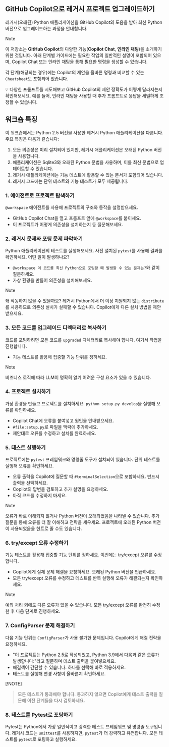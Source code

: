 ## GitHub Copilot으로 레거시 프로젝트 업그레이드하기

레거시(오래된) Python 애플리케이션을 GitHub Copilot의 도움을 받아 최신 Python 버전으로 업그레이드하는 과정을 안내합니다.

> [!NOTE]
> 이 저장소는 **GitHub Copilot**의 다양한 기능(**Copilot Chat**, **인라인 채팅**)을 소개하기 위한 것입니다. 아래 단계별 가이드에는 필요한 작업의 일반적인 설명이 포함되어 있으며, Copilot Chat 또는 인라인 채팅을 통해 필요한 명령을 생성할 수 있습니다.
>
> 각 단계(해당되는 경우)에는 Copilot의 제안을 올바른 명령과 비교할 수 있는 `Cheatsheet`도 포함되어 있습니다.
>
> 💡 다양한 프롬프트를 시도해보고 GitHub Copilot의 제안 정확도가 어떻게 달라지는지 확인해보세요. 예를 들어, 인라인 채팅을 사용할 때 추가 프롬프트로 응답을 세밀하게 조정할 수 있습니다.

## 워크숍 특징

이 워크숍에서는 Python 2.5 버전을 사용한 레거시 Python 애플리케이션을 다룹니다. 주요 특징은 다음과 같습니다:

1. 모든 의존성은 미리 설치되어 있지만, 레거시 애플리케이션은 오래된 Python 버전을 사용합니다.
2. 애플리케이션은 Sqlite3와 오래된 Python 문법을 사용하며, 이를 최신 문법으로 업데이트할 수 있습니다.
3. 레거시 애플리케이션에는 기능 테스트에 활용할 수 있는 문서가 포함되어 있습니다.
4. 레거시 코드에는 단위 테스트와 기능 테스트가 모두 제공됩니다.

### 1. 에이전트로 프로젝트 탐색하기

`@workspace` 에이전트를 사용해 프로젝트의 구조와 동작을 설명받으세요.

- GitHub Copilot Chat을 열고 프롬프트 앞에 `@workspace`를 붙이세요.
- 이 프로젝트가 어떻게 의존성을 설치하는지 등 질문해보세요.

### 2. 레거시 문제와 포팅 문제 파악하기

Python 애플리케이션의 테스트를 실행해보세요. 사전 설치된 `pytest`를 사용해 결과를 확인하세요. 어떤 일이 발생하나요?

- `@workspace 이 코드를 최신 Python으로 포팅할 때 발생할 수 있는 문제는?`와 같이 질문하세요.
- 가상 환경을 만들어 의존성을 설치해보세요.

> [!NOTE]
> 왜 작동하지 않을 수 있을까요? 레거시 Python에서 더 이상 지원되지 않는 `distribute`를 사용하므로 의존성 설치가 실패할 수 있습니다.
> Copilot에게 다른 설치 방법을 제안받으세요.

### 3. 모든 코드를 업그레이드 디렉터리로 복사하기

코드를 포팅하려면 모든 코드를 `upgraded` 디렉터리로 복사해야 합니다. 여기서 작업을 진행합니다.

- 기능 테스트를 활용해 집중할 기능 단위를 정하세요.

> [!NOTE]
> 비즈니스 로직에 따라 LLM이 명확히 알기 어려운 구성 요소가 있을 수 있습니다.

### 4. 프로젝트 설치하기

가상 환경을 만들고 프로젝트를 설치하세요. `python setup.py develop`을 실행해 오류를 확인하세요.

- Copilot Chat에 오류를 붙여넣고 원인을 안내받으세요.
- `#file:setup.py`로 파일을 맥락에 추가하세요.
- 제안대로 오류를 수정하고 설치를 완료하세요.

### 5. 테스트 실행하기

프로젝트에는 `pytest` 프레임워크와 명령줄 도구가 설치되어 있습니다. 단위 테스트를 실행해 오류를 확인하세요.

- 오류 출력을 Copilot에 질문할 때 `#terminalSelection`으로 포함하세요. 반드시 출력을 선택하세요.
- Copilot의 답변을 검토하고 추가 설명을 요청하세요.
- 아직 코드를 수정하지 마세요.

> [!NOTE]
> 오류가 바로 이해되지 않거나 Python 버전이 오래되었음을 나타낼 수 있습니다. 추가 질문을 통해 오류를 더 잘 이해하고 전략을 세우세요. 프로젝트에 오래된 Python 버전이 사용되었음을 힌트로 줄 수도 있습니다.

### 6. try/except 오류 수정하기

기능 테스트를 활용해 집중할 기능 단위를 정하세요. 이번에는 try/except 오류를 수정합니다.

- Copilot에게 실제 문제 해결을 요청하세요. 오래된 Python 버전을 언급하세요.
- 모든 try/except 오류를 수정하고 테스트를 반복 실행해 오류가 해결되는지 확인하세요.

> [!NOTE]
> 예외 처리 외에도 다른 오류가 있을 수 있습니다. 모든 try/except 오류를 완전히 수정한 후 다음 단계로 진행하세요.

### 7. ConfigParser 문제 해결하기

다음 기능 단위는 `ConfigParser`가 사용 불가한 문제입니다. Copilot에게 해결 전략을 요청하세요.

- "이 프로젝트는 Python 2.5로 작성되었고, Python 3.9에서 다음과 같은 오류가 발생합니다:"라고 질문하며 테스트 출력을 붙여넣으세요.
- 해결책이 간단할 수 있습니다. 하나를 선택해 바로 적용하세요.
- 테스트를 실행해 변경 사항이 올바른지 확인하세요.

[!NOTE]
> 모든 테스트가 통과해야 합니다. 통과하지 않으면 Copilot에게 테스트 출력을 질문해 이전 단계들을 다시 검토하세요.

### 8. 테스트를 Pytest로 포팅하기

Pytest는 Python에서 가장 일반적이고 강력한 테스트 프레임워크 및 명령줄 도구입니다. 레거시 코드는 `unittest`를 사용하지만, `pytest`가 더 강력하고 유연합니다. 모든 테스트를 `pytest`로 포팅하고 실행하세요.
